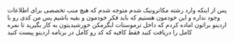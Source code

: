 پس از اینکه وارد رشته مکاترونیک شدم متوجه شدم که هیچ منب تخصصی برای اطلاعات وجود نداره و این خودمون هستیم که باید فکر خودمون و بقیه باشیم پس من کدی رو با اردینو براتون اماده کردم که داخل ترموستات ابگرمکن خورشیدیتون به کار بگیرید تا نمره کامل را دریافت کنید فقط کافیه که کد رو کامل در 
برنامه اردینو پیست کنید

